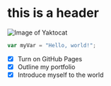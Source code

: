 # this is a header

![Image of Yaktocat](https://octodex.github.com/images/yaktocat.png)

``` javascript
var myVar = "Hello, world!";
```

- [x] Turn on GitHub Pages
- [x] Outline my portfolio
- [x] Introduce myself to the world
